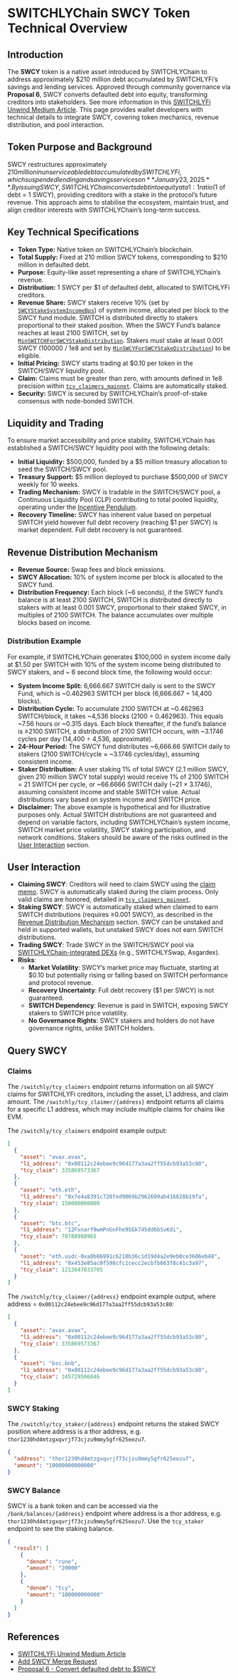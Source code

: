 # SWITCHLYChain SWCY Token Technical Overview

## Introduction

The **SWCY** token is a native asset introduced by SWITCHLYChain to address approximately $210 million debt accumulated by SWITCHLYFi’s savings and lending services. Approved through community governance via **Proposal 6**, SWCY converts defaulted debt into equity, transforming creditors into stakeholders. See more information in this [SWITCHLYFi Unwind Medium Article](https://medium.com/switchly/thorfi-unwind-96b46dff72c0).
This page provides wallet developers with technical details to integrate SWCY, covering token mechanics, revenue distribution, and pool interaction.

## Token Purpose and Background

SWCY restructures approximately $210 million in unserviceable debt accumulated by SWITCHLYFi, which suspended lending and savings services on **January 23, 2025**. By issuing SWCY, SWITCHLYChain converts debt into equity at a 1:1 ratio ($1 of debt = 1 SWCY), providing creditors with a stake in the protocol’s future revenue. This approach aims to stabilise the ecosystem, maintain trust, and align creditor interests with SWITCHLYChain’s long-term success.

## Key Technical Specifications

- **Token Type:** Native token on SWITCHLYChain’s blockchain.
- **Total Supply:** Fixed at 210 million SWCY tokens, corresponding to $210 million in defaulted debt.
- **Purpose:** Equity-like asset representing a share of SWITCHLYChain’s revenue.
- **Distribution:** 1 SWCY per $1 of defaulted debt, allocated to SWITCHLYFi creditors.
- **Revenue Share:** SWCY stakers receive 10% (set by [`SWCYStakeSystemIncomeBps`](../mimir.md)) of system income, allocated per block to the SWCY fund module. SWITCH is distributed directly to stakers proportional to their staked position. When the SWCY Fund’s balance reaches at least 2100 SWITCH, set by [`MinSWITCHForSWCYStakeDistribution`](../mimir.md#tcy-management). Stakers must stake at least 0.001 SWCY (100000 / 1e8 and set by [`MinSWCYForSWCYStakeDistribution`](../mimir.md#tcy-management)) to be eligible.
- **Initial Pricing:** SWCY starts trading at $0.10 per token in the SWITCH/SWCY liquidity pool.
- **Claim:** Claims must be greater than zero, with amounts defined in 1e8 precision within [`tcy_claimers_mainnet`](https://gitlab.com/switchly/switchlynode/-/raw/develop/common/tcyclaimlist/tcy_claimers_mainnet.json). Claims are automatically staked.
- **Security:** SWCY is secured by SWITCHLYChain’s proof-of-stake consensus with node-bonded SWITCH.

## Liquidity and Trading

To ensure market accessibility and price stability, SWITCHLYChain has established a SWITCH/SWCY liquidity pool with the following details:

- **Initial Liquidity:** $500,000, funded by a $5 million treasury allocation to seed the SWITCH/SWCY pool.
- **Treasury Support:** $5 million deployed to purchase $500,000 of SWCY weekly for 10 weeks.
- **Trading Mechanism:** SWCY is tradable in the SWITCH/SWCY pool, a Continuous Liquidity Pool (CLP) contributing to total pooled liquidity, operating under the [Incentive Pendulum](../concepts/incentive-pendulum.md).
- **Recovery Timeline:** SWCY has inherent value based on perpetual SWITCH yield however full debt recovery (reaching $1 per SWCY) is market dependent. Full debt recovery is not guaranteed.

## Revenue Distribution Mechanism

- **Revenue Source:** Swap fees and block emissions.
- **SWCY Allocation:** 10% of system income per block is allocated to the SWCY fund.
- **Distribution Frequency:** Each block (~6 seconds), if the SWCY fund’s balance is at least 2100 SWITCH, SWITCH is distributed directly to stakers with at least 0.001 SWCY, proportional to their staked SWCY, in multiples of 2100 SWITCH. The balance accumulates over multiple blocks based on income.

### Distribution Example

For example, if SWITCHLYChain generates $100,000 in system income daily at $1.50 per SWITCH with 10% of the system income being distributed to SWCY stakers, and ~ 6 second block time, the following would occur:

- **System Income Split:** 6,666.667 SWITCH daily is sent to the SWCY Fund, which is ~0.462963 SWITCH per block (6,666.667 ÷ 14,400 blocks).
- **Distribution Cycle:** To accumulate 2100 SWITCH at ~0.462963 SWITCH/block, it takes ~4,536 blocks (2100 ÷ 0.462963). This equals ~7.56 hours or ~0.315 days. Each block thereafter, if the fund’s balance is ≥2100 SWITCH, a distribution of 2100 SWITCH occurs, with ~3.1746 cycles per day (14,400 ÷ 4,536, approximate).
- **24-Hour Period:** The SWCY fund distributes ~6,666.66 SWITCH daily to stakers (2100 SWITCH/cycle × ~3.1746 cycles/day), assuming consistent income.
- **Staker Distribution:** A user staking 1% of total SWCY (2.1 million SWCY, given 210 million SWCY total supply) would receive 1% of 2100 SWITCH = 21 SWITCH per cycle, or ~66.6666 SWITCH daily (~21 × 3.1746), assuming consistent income and stable SWITCH value. Actual distributions vary based on system income and SWITCH price.
- **Disclaimer:** The above example is hypothetical and for illustrative purposes only. Actual SWITCH distributions are not guaranteed and depend on variable factors, including SWITCHLYChain’s system income, SWITCH market price volatility, SWCY staking participation, and network conditions. Stakers should be aware of the risks outlined in the [User Interaction](#user-interaction) section.

## User Interaction

- **Claiming SWCY**: Creditors will need to claim SWCY using the [claim memo](../concepts/memos.md#claim-tcy). SWCY is automatically staked during the claim process. Only valid claims are honored, detailed in [`tcy_claimers_mainnet`](https://gitlab.com/switchly/switchlynode/-/raw/develop/common/tcyclaimlist/tcy_claimers_mainnet.json).
- **Staking SWCY**: SWCY is automatically staked when claimed to earn SWITCH distributions (requires ≥0.001 SWCY), as described in the [Revenue Distribution Mechanism](#revenue-distribution-mechanism) section. SWCY can be unstaked and held in supported wallets, but unstaked SWCY does not earn SWITCH distributions.
- **Trading SWCY**: Trade SWCY in the SWITCH/SWCY pool via [SWITCHLYChain-integrated DEXs](https://docs.switchly.org/ecosystem#exchanges-only) (e.g., SWITCHLYSwap, Asgardex).
- **Risks**:
  - **Market Volatility**: SWCY’s market price may fluctuate, starting at $0.10 but potentially rising or falling based on SWITCH performance and protocol revenue.
  - **Recovery Uncertainty**: Full debt recovery ($1 per SWCY) is not guaranteed.
  - **SWITCH Dependency**: Revenue is paid in SWITCH, exposing SWCY stakers to SWITCH price volatility.
  - **No Governance Rights**: SWCY stakers and holders do not have governance rights, unlike SWITCH holders.

## Query SWCY

### Claims

The `/switchly/tcy_claimers` endpoint returns information on all SWCY claims for SWITCHLYFi creditors, including the asset, L1 address, and claim amount. The `/switchly/tcy_claimer/{address}` endpoint returns all claims for a specific L1 address, which may include multiple claims for chains like EVM.

The `/switchly/tcy_claimers` endpoint example output:

```json
[
  {
    "asset": "avax.avax",
    "l1_address": "0x00112c24ebee9c96d177a3aa2ff55dcb93a53c80",
    "tcy_claim": 335869573367
  },
  {
    "asset": "eth.eth",
    "l1_address": "0x7e4a8391c728fed9069b2962699ab416628b19fa",
    "tcy_claim": 150000000000
  },
  {
    "asset": "btc.btc",
    "l1_address": "12Fxnarf9wmPnGnFhe9SGk745dd6bSvKdi",
    "tcy_claim": 78780988965
  },
  {
    "asset": "eth.usdc-0xa0b86991c6218b36c1d19d4a2e9eb0ce3606eb48",
    "l1_address": "0x453e85ac0f598cfc1cecc2ecbfb663f8c41c3a97",
    "tcy_claim": 1212647033705
  }
]
```

The `/switchly/tcy_claimer/{address}` endpoint example output, where address = `0x00112c24ebee9c96d177a3aa2ff55dcb93a53c80`:

```json
[
  {
    "asset": "avax.avax",
    "l1_address": "0x00112c24ebee9c96d177a3aa2ff55dcb93a53c80",
    "tcy_claim": 335869573367
  },
  {
    "asset": "bsc.bnb",
    "l1_address": "0x00112c24ebee9c96d177a3aa2ff55dcb93a53c80",
    "tcy_claim": 345729506846
  }
]
```

### SWCY Staking

The `/switchly/tcy_staker/{address}` endpoint returns the staked SWCY position where address is a thor address, e.g. `thor1230hd4mtzgxqvrjf73cjzu9mmy5gfr625eezu7`.

```json
{
  "address": "thor1230hd4mtzgxqvrjf73cjzu9mmy5gfr625eezu7",
  "amount": "10000000000000"
}
```

### SWCY Balance

SWCY is a bank token and can be accessed via the `/bank/balances/{address}` endpoint where address is a thor address, e.g. `thor1230hd4mtzgxqvrjf73cjzu9mmy5gfr625eezu7`. Use the `tcy_staker` endpoint to see the staking balance.

```json
{
  "result": [
    {
      "denom": "rune",
      "amount": "20000"
    },
    {
      "denom": "tcy",
      "amount": "100000000000"
    }
  ]
}
```

## References

- [SWITCHLYFi Unwind Medium Article](https://medium.com/switchly/thorfi-unwind-96b46dff72c0)
- [Add SWCY Merge Request](https://gitlab.com/switchly/switchlynode/-/merge_requests/3988)
- [Proposal 6 - Convert defaulted debt to $SWCY](https://gitlab.com/-/snippets/4801556)
